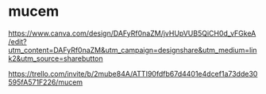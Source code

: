 # mucem
https://www.canva.com/design/DAFyRf0naZM/jvHUpVUB5QiCH0d_vFGkeA/edit?utm_content=DAFyRf0naZM&utm_campaign=designshare&utm_medium=link2&utm_source=sharebutton 


https://trello.com/invite/b/2mube84A/ATTI90fdfb67d4401e4dcef1a73dde30595fA571F226/mucem 
